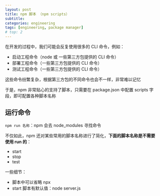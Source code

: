 ```yaml
---
layout: post
title: npm 脚本 （npm scripts）
subtitle:
categories: engineering
tags: [engineering, package manager]
# top: 2
---
```


在开发的过程中，我们可能会反复使用很多的 CLI 命令，例如：

- 启动工程命令（node 或 一些第三方包提供的 CLI 命令）
- 部署工程命令（一些第三方包提供的 CLI 命令）
- 测试工程命令（一些第三方包提供的 CLI 命令）

这些命令纷繁复杂，根据第三方包的不同命令也会不一样，非常难以记忆

于是，npm 非常贴心的支持了脚本，只需要在 package.json 中配置 scripts 字段，即可配置各种脚本名称

## 运行命令

`npm run 名称`：npm 会去 node_modules 寻找命令

不仅如此，npm 还对某些常用的脚本名称进行了简化，**下面的脚本名称是不需要使用 run 的**：

- start
- stop
- test

一些细节：

- 脚本中可以省略 npx
- start 脚本有默认值：node server.js
